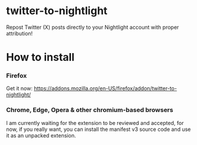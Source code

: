 # twitter-to-nightlight
 Repost Twitter (X) posts directly to your Nightlight account with proper attribution!

# How to install

### Firefox
Get it now: https://addons.mozilla.org/en-US/firefox/addon/twitter-to-nightlight/

### Chrome, Edge, Opera & other chromium-based browsers
I am currently waiting for the extension to be reviewed and accepted, for now, if you really want, you can install the manifest v3 source code and use it as an unpacked extension.
